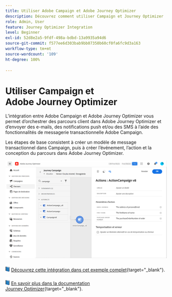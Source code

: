 ```yaml
---
title: Utiliser Adobe Campaign et Adobe Journey Optimizer
description: Découvrez comment utiliser Campaign et Journey Optimizer
role: Admin, User
feature: Journey Optimizer Integration
level: Beginner
exl-id: 52d8e2a5-9fdf-498a-bdbd-13a9935a94d6
source-git-commit: f577ee6d303bab9bb07350b60cf0fa6fc9d3a163
workflow-type: tm+mt
source-wordcount: '109'
ht-degree: 100%

---
```


# Utiliser Campaign et Adobe Journey Optimizer

L’intégration entre Adobe Campaign et Adobe Journey Optimizer vous permet d’orchestrer des parcours client dans Adobe Journey Optimizer et d’envoyer des e-mails, des notifications push et/ou des SMS à l’aide des fonctionnalités de messagerie transactionnelle Adobe Campaign.

Les étapes de base consistent à créer un modèle de message transactionnel dans Campaign, puis à créer l’événement, l’action et la conception du parcours dans Adobe Journey Optimizer.


![](assets/ajo-integration.png)


![](../assets/do-not-localize/book.png) [Découvrez cette intégration dans cet exemple complet](https://experienceleague.adobe.com/docs/journey-optimizer/using/orchestrate-journeys/about-journey-building/using-adobe-campaign-classic.html?lang=fr){target="_blank"}.


![](../assets/do-not-localize/book.png) [En savoir plus dans la documentation Journey Optimizer](https://experienceleague.adobe.com/docs/journey-optimizer/using/orchestrate-journeys/about-journey-building/using-adobe-campaign-classic.html?lang=fr){target="_blank"}.
